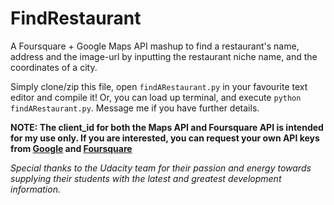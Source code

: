 # FindRestaurant
A Foursquare + Google Maps API mashup to find a restaurant's name, address and the image-url by inputting the restaurant niche name, and the coordinates of a city.

Simply clone/zip this file, open <code>findARestaurant.py</code> in your favourite text editor and compile it! Or, you can load up terminal, and execute <code>python findARestaurant.py</code>. Message me if you have further details. 

<strong> NOTE: The client_id for both the Maps API and Foursquare API is intended for my use only. If you are interested, you can request your own API keys from <a href="developer.google.com">Google</a> and <a href="developer.foursquare.com">Foursquare</a> </strong>

<i> Special thanks to the Udacity team for their passion and energy towards supplying their students with the latest and greatest development information. </i>
